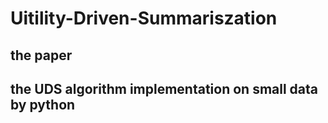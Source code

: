 # Uitility-Driven-Summariszation
 ## the paper
 ## the UDS algorithm implementation on small data by python
